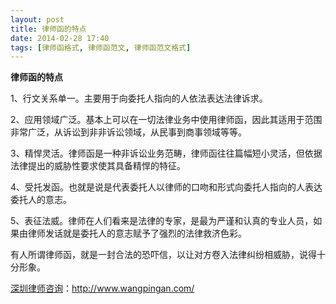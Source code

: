 ```yaml
---
layout: post
title: 律师函的特点
date: 2014-02-28 17:40
tags: [律师函格式, 律师函范文, 律师函范文格式]
---
```

<strong>律师函的特点</strong>

1、行文关系单一。主要用于向委托人指向的人依法表达法律诉求。

2、应用领域广泛。基本上可以在一切法律业务中使用律师函，因此其适用于范围非常广泛，从诉讼到非非诉讼领域，从民事到商事领域等等。

3、精悍灵活。律师函是一种非诉讼业务范畴，律师函往往篇幅短小灵活，但依据法律提出的威胁性要求使其具备精悍的特征。

4、受托发函。也就是说是代表委托人以律师的口吻和形式向委托人指向的人表达委托人的意志。

5、表征法威。律师在人们看来是法律的专家，是最为严谨和认真的专业人员，如果由律师发话就是委托人的意志赋予了强烈的法律救济色彩。

有人所谓律师函，就是一封合法的恐吓信，以让对方卷入法律纠纷相威胁，说得十分形象。

<a href="http://www.wangpingan.com/">深圳律师咨询</a>：<a href="http://www.wangpingan.com/">http://www.wangpingan.com/</a>

